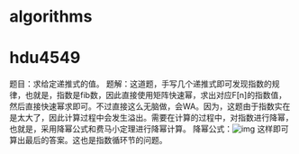 # algorithms

# hdu4549

题目：求给定递推式的值。
题解：这道题，手写几个递推式即可发现指数的规律，也就是，指数是fib数，因此直接使用矩阵快速幂，求出对应F[n]的指数值，然后直接快速幂求即可。不过直接这么无脑做，会WA。因为，这题由于指数实在是太大了，因此计算过程中会发生溢出。需要在计算的过程中，对指数进行降幂，也就是，采用降幂公式和费马小定理进行降幂计算。
降幂公式：![img](https://img-blog.csdn.net/20140613151829390)
这样即可算出最后的答案。这也是指数循环节的问题。